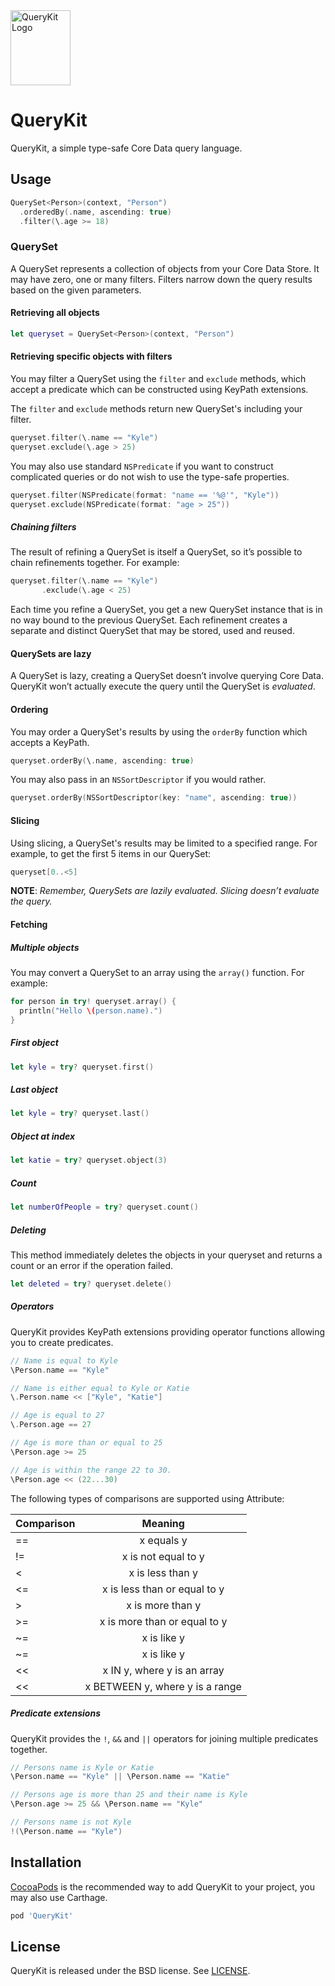 <img src="QueryKit.png" width=96 height=120 alt="QueryKit Logo" />

# QueryKit

QueryKit, a simple type-safe Core Data query language.

## Usage

```swift
QuerySet<Person>(context, "Person")
  .orderedBy(.name, ascending: true)
  .filter(\.age >= 18)
```

### QuerySet

A QuerySet represents a collection of objects from your Core Data Store.
It may have zero, one or many filters. Filters narrow down the query
results based on the given parameters.

#### Retrieving all objects

```swift
let queryset = QuerySet<Person>(context, "Person")
```

#### Retrieving specific objects with filters

You may filter a QuerySet using the `filter` and `exclude` methods, which
accept a predicate which can be constructed using KeyPath extensions.

The `filter` and `exclude` methods return new QuerySet's including your filter.

```swift
queryset.filter(\.name == "Kyle")
queryset.exclude(\.age > 25)
```

You may also use standard `NSPredicate` if you want to construct complicated
queries or do not wish to use the type-safe properties.

```swift
queryset.filter(NSPredicate(format: "name == '%@'", "Kyle"))
queryset.exclude(NSPredicate(format: "age > 25"))
```

##### Chaining filters

The result of refining a QuerySet is itself a QuerySet, so it’s possible
to chain refinements together. For example:

```swift
queryset.filter(\.name == "Kyle")
       .exclude(\.age < 25)
```

Each time you refine a QuerySet, you get a new QuerySet instance that is in no
way bound to the previous QuerySet. Each refinement creates a separate and
distinct QuerySet that may be stored, used and reused.

#### QuerySets are lazy

A QuerySet is lazy, creating a QuerySet doesn’t involve querying
Core Data. QueryKit won’t actually execute the query until the
QuerySet is *evaluated*.

#### Ordering

You may order a QuerySet's results by using the `orderBy` function which
accepts a KeyPath.

```swift
queryset.orderBy(\.name, ascending: true)
```

You may also pass in an `NSSortDescriptor` if you would rather.

```swift
queryset.orderBy(NSSortDescriptor(key: "name", ascending: true))
```

#### Slicing

Using slicing, a QuerySet's results may be limited to a specified range. For
example, to get the first 5 items in our QuerySet:

```swift
queryset[0..<5]
```

**NOTE**: *Remember, QuerySets are lazily evaluated. Slicing doesn’t evaluate the query.*

#### Fetching

##### Multiple objects

You may convert a QuerySet to an array using the `array()` function. For example:

```swift
for person in try! queryset.array() {
  println("Hello \(person.name).")
}
```

##### First object

```swift
let kyle = try? queryset.first()
```

##### Last object

```swift
let kyle = try? queryset.last()
```

##### Object at index

```swift
let katie = try? queryset.object(3)
```

##### Count

```swift
let numberOfPeople = try? queryset.count()
```

##### Deleting

This method immediately deletes the objects in your queryset and returns a
count or an error if the operation failed.

```swift
let deleted = try? queryset.delete()
```

##### Operators

QueryKit provides KeyPath extensions providing operator functions allowing you
to create predicates.

```swift
// Name is equal to Kyle
\Person.name == "Kyle"

// Name is either equal to Kyle or Katie
\.Person.name << ["Kyle", "Katie"]

// Age is equal to 27
\.Person.age == 27

// Age is more than or equal to 25
\Person.age >= 25

// Age is within the range 22 to 30.
\Person.age << (22...30)
```

The following types of comparisons are supported using Attribute:

| Comparison | Meaning |
| ------- |:--------:|
| == | x equals y |
| != | x is not equal to y |
| < | x is less than y |
| <= | x is less than or equal to y |
| > | x is more than y |
| >= | x is more than or equal to y |
| ~= | x is like y |
| ~= | x is like y |
| << | x IN y, where y is an array |
| << | x BETWEEN y, where y is a range |

##### Predicate extensions

QueryKit provides the `!`, `&&` and `||` operators for joining multiple predicates together.

```swift
// Persons name is Kyle or Katie
\Person.name == "Kyle" || \Person.name == "Katie"

// Persons age is more than 25 and their name is Kyle
\Person.age >= 25 && \Person.name == "Kyle"

// Persons name is not Kyle
!(\Person.name == "Kyle")
```

## Installation

[CocoaPods](http://cocoapods.org) is the recommended way to add QueryKit to
your project, you may also use Carthage.

```ruby
pod 'QueryKit'
```

## License

QueryKit is released under the BSD license. See [LICENSE](LICENSE).

